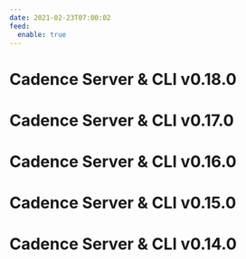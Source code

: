 ```yaml
---
date: 2021-02-23T07:00:02
feed:
  enable: true
---
```


# Cadence Server & CLI v0.18.0
<release-notes
  owner="uber"
  repo="cadence"
  tag="v0.18.0"
/>

# Cadence Server & CLI v0.17.0
<release-notes
  owner="uber"
  repo="cadence"
  tag="v0.17.0"
/>

# Cadence Server & CLI v0.16.0
<release-notes
  owner="uber"
  repo="cadence"
  tag="v0.16.0"
/>

# Cadence Server & CLI v0.15.0
<release-notes
  owner="uber"
  repo="cadence"
  tag="v0.15.0"
/>

# Cadence Server & CLI v0.14.0
<release-notes
  owner="uber"
  repo="cadence"
  tag="v0.14.0"
/>
